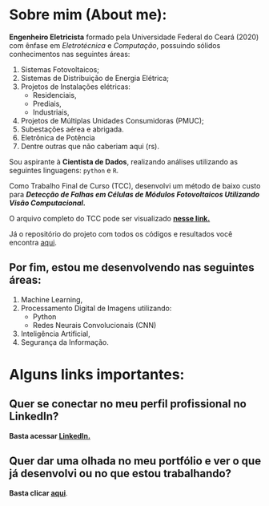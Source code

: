# Sobre mim (About me): #

**Engenheiro Eletricista** formado pela Universidade Federal do Ceará (2020) com ênfase em _Eletrotécnica_ e _Computação_, possuindo sólidos conhecimentos nas seguintes áreas:

1. Sistemas Fotovoltaicos;
2. Sistemas de Distribuição de Energia Elétrica;
3. Projetos de Instalações elétricas:
    + Residenciais,
    + Prediais,
    + Industriais,
4. Projetos de Múltiplas Unidades Consumidoras (PMUC);
5. Subestações aérea e abrigada.
6. Eletrônica de Potência
7. Dentre outras que não caberiam aqui (rs).

Sou aspirante à **Cientista de Dados**, realizando análises utilizando as seguintes linguagens: ``python`` e ``R``.

Como Trabalho Final de Curso (TCC), desenvolvi um método de baixo custo para _**Detecção de Falhas em Células de Módulos Fotovoltaicos Utilizando Visão Computacional.**_

O arquivo completo do TCC pode ser visualizado [**nesse link.**](https://drive.google.com/file/d/1GnKpGAPOuEervRGEGoxBaOFPjrO14g7_/view?usp=sharing)

Já o repositório do projeto com todos os códigos e resultados você encontra [aqui](#ref).


## Por fim, estou me desenvolvendo nas seguintes áreas: ##

1. Machine Learning,
2. Processamento Digital de Imagens utilizando:
    + Python
    + Redes Neurais Convolucionais (CNN)
3. Inteligência Artificial,
4. Segurança da Informação.

# Alguns links importantes: #

## Quer se conectar no meu perfil profissional no LinkedIn? ##

**Basta acessar [LinkedIn.](https://www.linkedin.com/in/alanmarquesrocha/)**

## Quer dar uma olhada no meu portfólio e ver o que já desenvolvi ou no que estou trabalhando? ##

**Basta clicar [aqui](#href)**.




<!---
AlanMarquesRocha/AlanMarquesRocha is a ✨ special ✨ repository because its `README.md` (this file) appears on your GitHub profile.
You can click the Preview link to take a look at your changes.
--->
